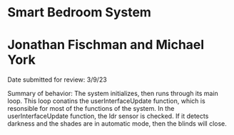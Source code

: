 # Smart Bedroom System
# Jonathan Fischman and Michael York

Date submitted for review: 3/9/23

Summary of behavior:
The system initializes, then runs through its main loop.
This loop conatins the userInterfaceUpdate function, which is resonsible for most of the functions of the system. In the userInterfaceUpdate function, the ldr sensor is checked. If it detects darkness and the shades are in automatic mode, then the blinds will close.

